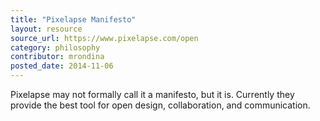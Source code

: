 ```yaml
---
title: "Pixelapse Manifesto"
layout: resource
source_url: https://www.pixelapse.com/open
category: philosophy
contributor: mrondina
posted_date: 2014-11-06
---
```

Pixelapse may not formally call it a manifesto, but it is. Currently they provide the best tool for open design, collaboration, and communication.
